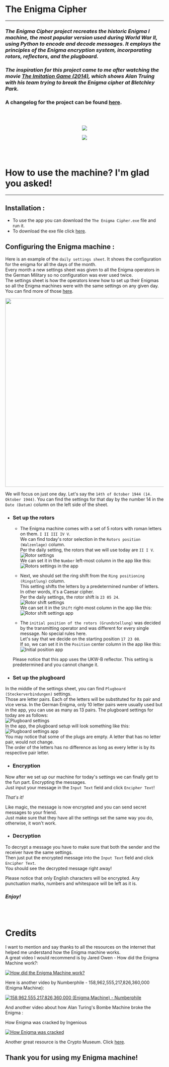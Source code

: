 # The Enigma Cipher
---
### _The Enigma Cipher project recreates the historic Enigma I machine, the most popular version used during World War II, using Python to encode and decode messages. It employs the principles of the Enigma encryption system, incorporating rotors, reflectors, and the plugboard._  
### _The inspiration for this project came to me after watching the movie [The Imitation Game (2014)](https://www.youtube.com/watch?v=nuPZUUED5uk), which shows Alan Truing with his team trying to break the Enigma cipher at Bletchley Park._  

### A changelog for the project can be found [here](https://github.com/DanielDekhtyar/The-Enigma-Cipher/blob/main/CHANGELOG.md).  

<br> </br>

<p align="center">
  <img src = "assets/Enigma logo.png" />
</p>

<p align="center">
  <img src = "assets/README/enigma in the field.jpg" />
</p>

<br></br>
# How to use the machine? I'm glad you asked!
---
## Installation :  
- To use the app you can download the `The Enigma Cipher.exe` file and run it.
- To download the exe file click [here](https://github.com/DanielDekhtyar/The-Enigma-Cipher/raw/main/The%20Enigma%20Cipher.exe).

## Configuring the Enigma machine : 
 Here is an example of the `daily settings sheet`. It shows the configuration for the enigma for all the days of the month.  
 Every month a new settings sheet was given to all the Enigma operators in the German Military so no configuration was ever used twice.  
 The settings sheet is how the operators knew how to set up their Enigmas so all the Enigma machines were with the same settings on any given day.  
 You can find more of those [here](https://www.google.com/search?q=enigma+settings+code+sheet&newwindow=1&sca_esv=eecfb1e247dfd8d4&udm=2&biw=1536&bih=722&sxsrf=ACQVn0_StacF1nd-XovoF-shNo1GkccIqQ%3A1708018546816&ei=ckvOZbueMcuH9u8P46mloAo&ved=0ahUKEwi7n4L28K2EAxXLg_0HHeNUCaQQ4dUDCBA&uact=5&oq=enigma+settings+code+sheet&gs_lp=Egxnd3Mtd2l6LXNlcnAiGmVuaWdtYSBzZXR0aW5ncyBjb2RlIHNoZWV0SOQMULsCWO0IcAF4AJABAJgB5QGgAcgHqgEFMC40LjG4AQPIAQD4AQHCAgQQIxgn4gMEGAEgQYgGAQ&sclient=gws-wiz-serp).

<p align="left">
  <img src = "assets/README/Enigma-settings-sheet.jpg" width=600 />
</p>

We will focus on just one day. Let's say the `14th of October 1944 (14. Oktober 1944)`. You can find the settings for that day by the number 14 in the `Date (Datum)` column on the left side of the sheet.

- ### Set up the rotors
    - The Enigma machine comes with a set of 5 rotors with roman letters on them. `I II III IV V`.  
    We can find today's rotor selection in the `Rotors position (Walzenlage)` column.  
    Per the daily setting, the rotors that we will use today are `II I V`.  
    ![Rotor settings](<assets/README/Rotor settings.png>)  
    We can set it in the `Number` left-most column in the app like this:  
    ![Rotors settings in the app](<assets/README/Rotor settings app.png>)  
  
    - Next, we should set the ring shift from the `Ring positioning (Ringstlung)` column.  
    This setting shifts the letters by a predetermined number of letters. In other words, it's a Caesar cipher.  
    Per the daily settings, the rotor shift is `23 05 24`.  
    ![Rotor shift settings](<assets/README/Shift setting.png>)  
    We can set it in the `Shift` right-most column in the app like this:  
    ![Rotor shift settings app](<assets/README/Shift settings app.png>)  
  
    - The `initial position of the rotors (Grundstellung)` was decided by the transmitting operator and was different for every single message. No special rules here.  
    Let's say that we decide on the starting position `17 23 08`.  
    If so, we can set it in the `Position` center column in the app like this:  
    ![Initial position app](<assets/README/Initial position app.png>) 

    Please notice that this app uses the UKW-B reflector.
    This setting is predetermined and you cannot change it.

- ### Set up the plugboard
In the middle of the settings sheet, you can find `Plugboard (Steckerverbindungen)` settings.  
Those are letter pairs. Each of the letters will be substituted for its pair and vice versa.
In the German Enigma, only 10 letter pairs were usually used but in the app, you can use as many as 13 pairs.
The plugboard settings for today are as follows:  
![Plugboard settings](<assets/README/Plugboard settings.png>)  
In the app, the plugboard setup will look something like this:  
![Plugboard settings app](<assets/README/Plugboard settings app.png>)  
You may notice that some of the plugs are empty. A letter that has no letter pair, would not change.  
The order of the letters has no difference as long as every letter is by its respective pair letter.  


- ### Encryption
Now after we set up our machine for today's settings we can finally get to the fun part. Encrypting the messages.  
Just input your message in the `Input Text` field and click `Encipher Text`!  

_That's it!_  
 
Like magic, the message is now encrypted and you can send secret messages to your friend.  
Just make sure that they have all the settings set the same way you do, otherwise, it won't work.  

- ### Decryption
To decrypt a message you have to make sure that both the sender and the receiver have the same settings.  
Then just put the encrypted message into the `Input Text` field and click `Encipher Text`.  
You should see the decrypted message right away!  
  
Please notice that only English characters will be encrypted. Any punctuation marks, numbers and whitespace will be left as it is.  

### _Enjoy!_

<br></br>
# Credits
I want to mention and say thanks to all the resources on the internet that helped me understand how the Enigma machine works.  
A great video I would recommend is by Jared Owen - How did the Enigma Machine work?:  

[![How did the Enigma Machine work?](https://img.youtube.com/vi/ybkkiGtJmkM/0.jpg)](https://www.youtube.com/watch?v=ybkkiGtJmkM)

Here is another video by Numberphile - 158,962,555,217,826,360,000 (Enigma Machine):

[![158,962,555,217,826,360,000 (Enigma Machine) - Numberphile](https://img.youtube.com/vi/G2_Q9FoD-oQ/0.jpg)](https://www.youtube.com/watch?v=G2_Q9FoD-oQ)

And another video about how Alan Turing's Bombe Machine broke the Enigma :

How Enigma was cracked by Ingenious

[![How Enigma was cracked](https://img.youtube.com/vi/zCn3GCOwmeI/0.jpg)](https://www.youtube.com/watch?v=zCn3GCOwmeI)


Another great resource is the Crypto Museum. Click [here](https://www.cryptomuseum.com/crypto/enigma/i/).


## Thank you for using my Enigma machine!
